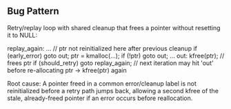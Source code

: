 ## Bug Pattern

Retry/replay loop with shared cleanup that frees a pointer without resetting it to NULL:

replay_again:
    ...
    // ptr not reinitialized here after previous cleanup
    if (early_error)
        goto out;
    ptr = kmalloc(...);
    if (!ptr)
        goto out;
    ...
out:
    kfree(ptr);              // frees ptr
    if (should_retry)
        goto replay_again;   // next iteration may hit 'out' before re-allocating ptr -> kfree(ptr) again

Root cause: A pointer freed in a common error/cleanup label is not reinitialized before a retry path jumps back, allowing a second kfree of the stale, already-freed pointer if an error occurs before reallocation.
